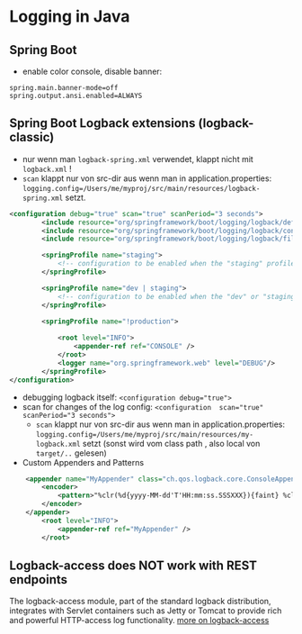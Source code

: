 # Logging in Java
## Spring Boot
* enable color console, disable banner:
```properties
spring.main.banner-mode=off 
spring.output.ansi.enabled=ALWAYS
```
## Spring Boot Logback extensions (logback-classic)
* nur wenn man `logback-spring.xml` verwendet, klappt nicht mit `logback.xml` !
* `scan` klappt nur von src-dir aus wenn man in application.properties: 
`logging.config=/Users/me/myproj/src/main/resources/logback-spring.xml` setzt.
```xml
<configuration debug="true" scan="true" scanPeriod="3 seconds">
        <include resource="org/springframework/boot/logging/logback/defaults.xml"/>
        <include resource="org/springframework/boot/logging/logback/console-appender.xml" />
        <include resource="org/springframework/boot/logging/logback/file-appender.xml" />

        <springProfile name="staging">
            <!-- configuration to be enabled when the "staging" profile is active -->
        </springProfile>

        <springProfile name="dev | staging">
            <!-- configuration to be enabled when the "dev" or "staging" profiles are active -->
        </springProfile>

        <springProfile name="!production">
            
            <root level="INFO">
                <appender-ref ref="CONSOLE" />
            </root>
            <logger name="org.springframework.web" level="DEBUG"/>
        </springProfile>
</configuration>
```

* debugging logback itself: `<configuration debug="true">`
* scan for changes of the log config: `<configuration  scan="true" scanPeriod="3 seconds">`
    * `scan` klappt nur von src-dir aus wenn man in application.properties: 
`logging.config=/Users/me/myproj/src/main/resources/my-logback.xml` setzt (sonst wird vom class path , also local von `target/..` gelesen)
* Custom Appenders and Patterns
```xml
    <appender name="MyAppender" class="ch.qos.logback.core.ConsoleAppender">        
        <encoder>
            <pattern>"%clr(%d{yyyy-MM-dd'T'HH:mm:ss.SSSXXX}){faint} %clr(%5p) %clr(${PID:- }){magenta} %clr(---){faint} %clr([%15.15t]){faint} %clr(){faint}%clr(%-40.40logger{39}){cyan} %clr(:){faint} %m%n$%wEx"</pattern>
        </encoder>
    </appender>
        <root level="INFO">
            <appender-ref ref="MyAppender" />
        </root>
```

## Logback-access does NOT work with REST endpoints
The logback-access module, part of the standard logback distribution, integrates with Servlet containers such as Jetty or Tomcat to provide rich and powerful HTTP-access log functionality. [more on logback-access](https://logback.qos.ch/access.html)



